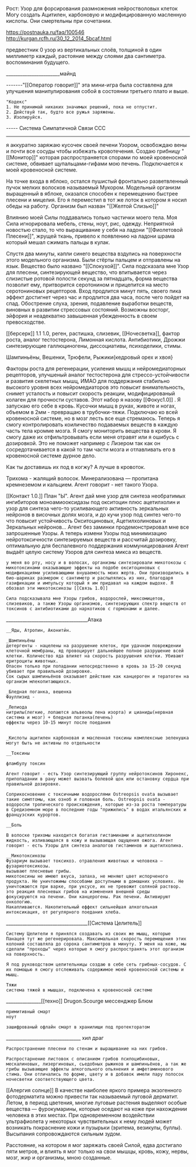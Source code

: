 Рост:
	 Узор для форсирования размножения нейростволовых клеток
Могу создать Ацитилен, карбоновую и модифицированную масленную кислоты. Они смертельны при сочетании.

https://postnauka.ru/faq/100546
http://kurgan.rcfh.ru/30_12_2014_5bcaf.html

предвестник 0
узор из вертикальных слоёв, толщиной в один миллиметр каждый, растояние между слоями два сантиметра. воспоминания будущего.


_______________________майнд

-------"[[Оператор говорит]]" эта мини-игра была составлена для улучшения манипулирования собой в состоянии третьего плато и выше.

	"Кодекс"
	1. Не принимай никаких значимых решений, пока не отпустит.
	2. Действуй так, будто все ружья заряжены. 
	3. Изолируйся.

----- Система Симпатичной Связи ССС




_____________________________________________________________

я аккуратно заряжаю кусочек своей печени Узором, освобождаю вены и почти все сосуды чтобы избежать кровотечения. Создаю грибницу "[[Монитор]]" которая распространяется спорами по моей кровеносной системе, обвивает щупальцами-гифами мою печень. Подключается к моей кровеносной системе.

На точке входа в яблоко, остался пушистый фронтально разветвленный пучок мелких волосков называемый Мукором. Модельный организм выращенный в яблоке, оказался способен к перемещению быстрее плесени и мицелия. Его я переместил в тот же лоток в котором я носил обеды на работу. Организм был назван "[[Желтой Слизью]]"

Влиянию моей Силы поддавались только частички моего тела. Моя Сила игнорировала мебель, стены, ноут, рис, одежду. Неприятной новостью стало, то что выращивание у себя на ладони "[[Фиолетовой Плесени]]", жрущей ткань, привело к появлению на ладони шрама который мешал сжимать пальцы в кулак. 


Спустя два минуты, капли синего вещества вздулись на поверхности этого модельного организма. Были стёрты пальцем и отправлены на язык. Вещество было названо "[[Спокухой]]".
Сила подсказала мне Узор для плесени, синтезирующей вещество, что впитывается через слизистые ротовой полости секунд за пятнадцать, форма вещества позволит ему, притворится серотонином и прицепится на место серотониновых рецепторов. Вход продлится минут пять, своего пика эффект достигнет через час и продлится два часа, после чего пойдет на спад. Обострение слуха, зрения, подавление выработки веществ, виновных в развитии стрессовых состояний. Возможны восторг, эйфория и неадекватно завышенная убежденность в своем превосходстве.


[[берсерк]] 1.1 1.0, реген, растишка, слизевик, [[Ночесветка]], фактор роста, аналог тестостерона, Лимонная кислота. Антибиотики, Дрожжи синтезирующие галлюциногены, диссоциативы, психоделики, стимы.

Шампиньёны, Вешенки, Трюфели, Рыжики{кедровый орех и хвоя}


Факторы роста для регенерации, усиления мышц и нейромедиаторных рецепторов, улучшеный аналог тестостерона для стрессо-устойчивости и развития скелетных мышц, ИМАО для поддержания стабильно высокого уровня всех нейромедиаторов это повысит внимательность, снимет усталость и повысит скорость реакции, модифицированый колаген для прочности суставов.
Этот набор я назову [[Фокус1.0]] . Я запускаю его себе в кровь. Кусочки мышц в руках, животе и ногах, объемом в 2мм - превращаю в трубочки-тяжи. Подключаю ко всей кровеносной системе, но в мозг лесть все еще стремаюсь.
Теперь я смогу контролировать коиличество подаваемых веществ в каждую часть тела кромме мозга. Я смогу мониторить вещества в крови. Я смогу даже их отфильтровывать если меня отравят или я ошибусь с дозировкой. Это не поможет например с Лизером так как он сосредотачивается в какой то там части мозга и отлавливать его в кровеносной системе дурное дело.


Как ты доставишь их под в когжу? А лучше в кровоток.

Трихома - жалящий волосок.  Минерализована — пропитана кремнеземом и кальцием. Агент говорит - нет такого Узора.

[[Контакт 1.0.]]
	План "Ы". Агент дай мне узор для синтеза необратимых ингибиторов моноамиооксидазы под окситоцин плюс ацетилхолин и узор для синтеза чего-то усиливающего активность зеркальных нейронов в височных долях мозга, и до кучи узор под синтез чего-то что повысит устойчивость Окситоциновых, Ацетилхолиновых и Зеркальных нейронов...
	Агент без заминки продемонстрировал мне все запрошенные Узоры.
	А теперь измени Узоры под минимизацию нейротоксичности синтезируемых веществ и рассчитай дозировку, оптимальную для беспалевного поддержания коммуницирования
	Агент выдаёт целую систему Узоров для синтеза микса из веществ.

	у меня во рту, носу и в волосах, организмы синтезировали микотокозы с микотоксинами оказывающие эффекты на подобе окситоциновых с модификациями усиливающими внушаемость моих жертв. Они производились в био-шариках размером с сантиметр и распылялись из них, благодаря газификации и импульсу который я им придавал на каждом выдохе. Я обозвал эти микотоксикозы [[Связь 1.0]]

	Сила подсказывала мне Узоры грибов, водорослей, миксомицетов, слизевиков, а также Узоры организмов, синтезирующих спектр веществ от токсинов с антибиотиками до наркотиков с гормонами и далее.


___________________________________Атака


	__Яды, Атропин, Аконити́н.

	_Шампиньёны
	детергенты - нацелены на разрушение клеток, при удачном повреждении клеточной мембраны, яд провоцирует дальнейшее полное разрушение всей клетки. Количество яда влияет на скорость разрушения клетки. Убивают еритроциты животных.
	Опасен только при попадании непосредственно в кровь за 15-20 секунд убивает при правильной дозировке.
	Сок сырых шампиньёнов оказывает действие как канцероген и тератоген на организм млекопитающихся.

	_Бледная поганка, вешенка
	Фауллизид -

	_Лепиода
	нитрилы(легкие, лопаются альвеолы пена изорта) и цианиды(нервная система и мозг) + бледная поганка(печень)
	еффекты через 10-15 минут после поедания


	_Кислоты ацитилен карбоновая и масленная токсины комплексные зеленушка могут быть не активны по отдельности

	__Токсины

	фламбулу токсин

	Агент говорит - есть Узор синтезирующий группу нейротоксинов Хиронекс, припопадании в рану может вызвать болевой щок или остановку сердца при правильной дозировке.

	Соприкосновение с токсичными водорослями Ostreopsis ovata вызывает такие симптомы, как озноб и головная боль. Ostreopsis ovata - водоросли тропического происхождения, которые из-за роста температуры в Средиземном море в последние годы "прижились" в водах итальянских и французских курортов.

	__Боль

	В волоске трихомы находится богатая гистаминами и ацетилхолином жидкость, изливающаяся в кожу и вызывающая ощущения ожога. Агент говорит - есть Узоры для синтеза аналогов гистаминов и ацетилхолина.

	__Микотоксикозы 
	Фузариум вызывает токсикоз. отравления животных и человека — фузариотоксикозы.
	вызывают плесневые грибы.
	микотоксины не имеют вкуса, запаха, не меняют цвет испорченого продукта. Не уничтожимы способами доступными в домашних условиях. Не уничтожаются при варке, при уксусе, их не тревожит соляной раствор.
	это реакция плесневых грибов на изменения внешней среды
	фокусируются на печени. Они канцерогены. Рак печени. Активируют онкологию.
	Накапливаются. Накопительный еффект сильнейшая алкогольная интоксикация, от регулярного поедания хлеба.

___________________________________[[Система Целитель]]

	Систему Целители я принялся создавать из своих же мышц, которые Панацея тут же регенерировала. Максимальная скорость перемещения этих колоний составляла до сорока сантиметров в минуту. У меня на коже, мы сделали "проходы" через которые я смогу распространять этот организм на поверхность.

	Я под руководством целительницы создаю в себе сеть грибных-сосудов. С их помощью я смогу отслеживать содержимое моей кровеносной системы и мышц.

	Тяжи
	система тяжей в мышцах, подключена к кровеносной системе


_______________[[техно]]
	Drugon.Scourge
	мессенджер Блюм

	примитивный смарт
	ноут

	зашифрованый офлайн смарт в хранилищи под протекторатом

________________________________ хил драг

	Распространение плесени по стенам и выращивание на них грибов.

	Распростарнение листовок с описанием грибов псилоцибиновых, мескалиновых, лизергиновых, сьедобных рыжиков и шампиньёнов, а так же грибы вызывающие эффекты алкогольного опьянения и амфетаминового стима. Они отличались по форме, цвету и в добавок имели пару полосок ночесветки соответствующего цвета.


[[Алергия солнце]]
В качестве наиболее яркого примера экзогенного фотодерматита можно привести так называемый луговой дерматит. Летом, в период цветения, многие луговые растения выделяют особые вещества — фурокумарины, которые оседают на коже при нахождении человека в этих местах. При одновременном воздействии ультрафиолета у некоторых чувствительных к нему людей может возникать покраснение кожи и пузырьки (эритема, везикулы, буллы). Высыпания сопровождаются сильным зудом. 


Расстояние, на котором я мог заряжать своей Силой, едва достигало пяти метров, и влиять я мог только на свои мышцы, кровь, кожу, нервы, мозг, жир и организмы, мною созданные.